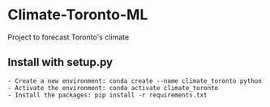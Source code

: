 # Climate-Toronto-ML
Project to forecast Toronto's climate

## Install with setup.py
```
- Create a new environment: conda create --name climate_toronto python
- Activate the environment: conda activate climate_toronto
- Install the packages: pip install -r requirements.txt
```